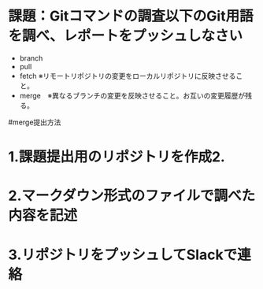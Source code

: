 # 課題：Gitコマンドの調査以下のGit用語を調べ、レポートをプッシュしなさい

* branch
* pull
* fetch  ※リモートリポジトリの変更をローカルリポジトリに反映させること。
* merge　※異なるブランチの変更を反映させること。お互いの変更履歴が残る。


#merge提出方法

# 1.課題提出用のリポジトリを作成2.
# 2.マークダウン形式のファイルで調べた内容を記述
# 3.リポジトリをプッシュしてSlackで連絡
